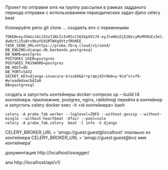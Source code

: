 Проект по отправке sms на группу рассылки в рамках задданого периода отправки с использованием периодических задач djano celery beat

Клонируйте репо git clone ...
создаеть env c перменными
```
TOKEN=eyJhbGciOiJIUzI1NiIsInR5cCI6IkpXVCJ9.eyJleHAiOjE2NzcyMzM5MzEsImlzcyI6ImZhYnJpcXVlIiwibmFtZSI6IkpvaG5Ib3JzZUNvaW4ifQ.0Ah6cEGl-dw0zYi15uBrx9eaYGXSRTWXgOVtzfRhREE
TASK_SEND_URL=https://probe.fbrq.cloud/v1/send/
DB_ENGINE=django.db.backends.postgresql
DB_NAME=postgres
POSTGRES_USER=postgres
POSTGRES_PASSWORD=postgres
DB_HOST=db
DB_PORT=5432
SECRET_KEY=django-insecure-b)xxb9&&*rp!qmjd3+9m9=y-9cm^n)=f9-#w(eadmdxwcbd2a0
DB=postgresql
```
создать и запустить контейнеры docker-compose up --build (4 контейнера: прилоежние, postgres, nginx, rabbitmq)
перейти в контейнер и запустить celery
docker exec -it <id контейнера> bash
```
celery -A probe_fab worker --loglevel=INFO --without-gossip --without-mingle --without-heartbeat -Ofair --pool=solo
celery -A probe_fab.celery  beat -l info -S django
```
CELERY_BROKER_URL = 'amqp://guest:guest@localhost' локлаьно
из контейнера CELERY_BROKER_URL = 'amqp://guest:guest@bvz имя контейнера'


документация http://localhost/swagger/

апи http://localhost/api/v1/
